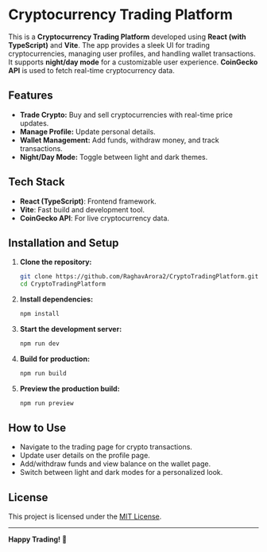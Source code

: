 # Cryptocurrency Trading Platform

This is a **Cryptocurrency Trading Platform** developed using **React (with TypeScript)** and **Vite**. The app provides a sleek UI for trading cryptocurrencies, managing user profiles, and handling wallet transactions. It supports **night/day mode** for a customizable user experience. **CoinGecko API** is used to fetch real-time cryptocurrency data.

## Features

- **Trade Crypto:** Buy and sell cryptocurrencies with real-time price updates.
- **Manage Profile:** Update personal details.
- **Wallet Management:** Add funds, withdraw money, and track transactions.
- **Night/Day Mode:** Toggle between light and dark themes.

## Tech Stack

- **React (TypeScript)**: Frontend framework.
- **Vite**: Fast build and development tool.
- **CoinGecko API**: For live cryptocurrency data.

## Installation and Setup

1. **Clone the repository:**
   ```bash
   git clone https://github.com/RaghavArora2/CryptoTradingPlatform.git
   cd CryptoTradingPlatform
   ```

2. **Install dependencies:**
   ```bash
   npm install
   ```

3. **Start the development server:**
   ```bash
   npm run dev
   ```

4. **Build for production:**
   ```bash
   npm run build
   ```

5. **Preview the production build:**
   ```bash
   npm run preview
   ```

## How to Use

- Navigate to the trading page for crypto transactions.
- Update user details on the profile page.
- Add/withdraw funds and view balance on the wallet page.
- Switch between light and dark modes for a personalized look.

## License

This project is licensed under the [MIT License](LICENSE).

---

**Happy Trading! 🚀**
